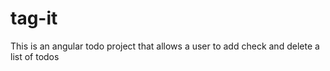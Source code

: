# tag-it
This is an angular todo project that allows a user to add check and delete a list of todos
